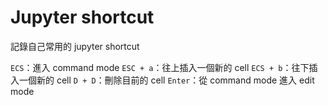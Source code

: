 # Jupyter shortcut

記錄自己常用的 jupyter shortcut

`ECS`：進入 command mode
`ESC + a`：往上插入一個新的 cell
`ECS + b`：往下插入一個新的 cell
`D + D`：刪除目前的 cell
`Enter`：從 command mode 進入 edit mode
